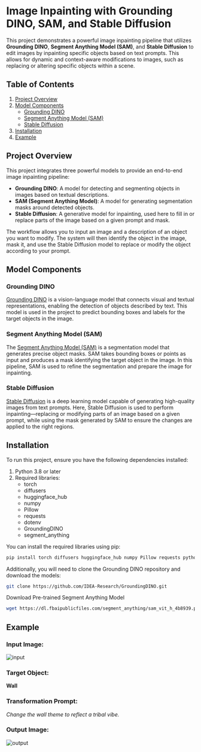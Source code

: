# Image Inpainting with Grounding DINO, SAM, and Stable Diffusion

This project demonstrates a powerful image inpainting pipeline that utilizes **Grounding DINO**, **Segment Anything Model (SAM)**, and **Stable Diffusion** to edit images by inpainting specific objects based on text prompts. This allows for dynamic and context-aware modifications to images, such as replacing or altering specific objects within a scene.

## Table of Contents
1. [Project Overview](#project-overview)
2. [Model Components](#model-components)
   - [Grounding DINO](#grounding-dino)
   - [Segment Anything Model (SAM)](#segment-anything-model-sam)
   - [Stable Diffusion](#stable-diffusion)
3. [Installation](#installation)
4. [Example](#example)


## Project Overview

This project integrates three powerful models to provide an end-to-end image inpainting pipeline:
- **Grounding DINO**: A model for detecting and segmenting objects in images based on textual descriptions.
- **SAM (Segment Anything Model)**: A model for generating segmentation masks around detected objects.
- **Stable Diffusion**: A generative model for inpainting, used here to fill in or replace parts of the image based on a given prompt and mask.

The workflow allows you to input an image and a description of an object you want to modify. The system will then identify the object in the image, mask it, and use the Stable Diffusion model to replace or modify the object according to your prompt.

## Model Components

### Grounding DINO

[Grounding DINO](https://github.com/IDEA-Research/GroundingDINO) is a vision-language model that connects visual and textual representations, enabling the detection of objects described by text. This model is used in the project to predict bounding boxes and labels for the target objects in the image.

### Segment Anything Model (SAM)

The [Segment Anything Model (SAM)](https://github.com/facebookresearch/segment-anything) is a segmentation model that generates precise object masks. SAM takes bounding boxes or points as input and produces a mask identifying the target object in the image. In this pipeline, SAM is used to refine the segmentation and prepare the image for inpainting.

### Stable Diffusion

[Stable Diffusion](https://github.com/CompVis/stable-diffusion) is a deep learning model capable of generating high-quality images from text prompts. Here, Stable Diffusion is used to perform inpainting—replacing or modifying parts of an image based on a given prompt, while using the mask generated by SAM to ensure the changes are applied to the right regions.

## Installation

To run this project, ensure you have the following dependencies installed:

1. Python 3.8 or later
2. Required libraries:
   - torch
   - diffusers
   - huggingface_hub
   - numpy
   - Pillow
   - requests
   - dotenv
   - GroundingDINO
   - segment_anything

You can install the required libraries using pip:

```bash
pip install torch diffusers huggingface_hub numpy Pillow requests python-dotenv
```

Additionally, you will need to clone the Grounding DINO repository and download the models:
```bash
git clone https://github.com/IDEA-Research/GroundingDINO.git
```

Download Pre-trained Segment Anything Model
```bash
wget https://dl.fbaipublicfiles.com/segment_anything/sam_vit_h_4b8939.pth
```

## Example

### Input Image:
![input](https://github.com/user-attachments/assets/c24c003c-ba9d-4a11-b657-fcbba44a9b6b)

### Target Object:
**Wall**

### Transformation Prompt:
*Change the wall theme to reflect a tribal vibe.*

### Output Image:
![output](https://github.com/user-attachments/assets/651c4be0-4733-44f2-b9ad-5e2043d350d5)
